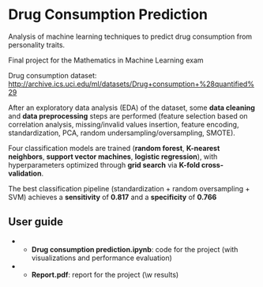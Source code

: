 # Drug Consumption Prediction
Analysis of machine learning techniques to predict drug consumption from personality traits.

Final project for the Mathematics in Machine Learning exam

Drug consumption dataset: http://archive.ics.uci.edu/ml/datasets/Drug+consumption+%28quantified%29

After an exploratory data analysis (EDA) of the dataset, some **data cleaning** and **data preprocessing** steps are performed (feature selection based on correlation analysis, missing/invalid values insertion, feature encoding, standardization, PCA, random undersampling/oversampling, SMOTE).

Four classification models are trained (**random forest**, **K-nearest neighbors**, **support vector machines**, **logistic regression**), with hyperparameters optimized through **grid search** via **K-fold cross-validation**.

The best classification pipeline (standardization + random oversampling + SVM) achieves a **sensitivity** of **0.817** and a **specificity** of **0.766**

## User guide
- * **Drug consumption prediction.ipynb**: code for the project (with visualizations and performance evaluation)
- * **Report.pdf**: report for the project (\w results)
